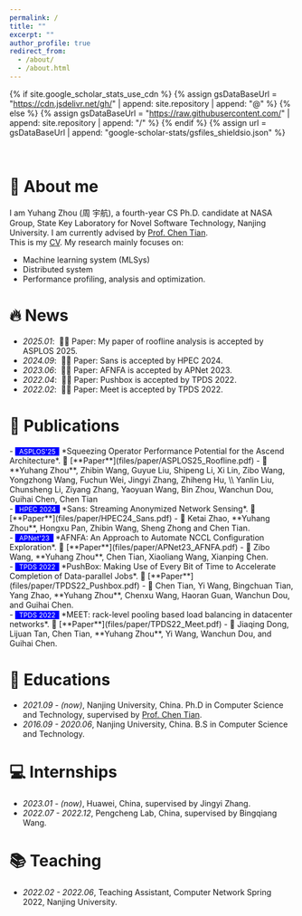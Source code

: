 ```yaml
---
permalink: /
title: ""
excerpt: ""
author_profile: true
redirect_from:
  - /about/
  - /about.html
---
```


{% if site.google_scholar_stats_use_cdn %}
{% assign gsDataBaseUrl = "https://cdn.jsdelivr.net/gh/" | append: site.repository | append: "@" %}
{% else %}
{% assign gsDataBaseUrl = "https://raw.githubusercontent.com/" | append: site.repository | append: "/" %}
{% endif %}
{% assign url = gsDataBaseUrl | append: "google-scholar-stats/gsfiles_shieldsio.json" %}

<span class='anchor' id='about-me'></span>

<br>


# 👋 About me
I am Yuhang Zhou (周 宇航), a fourth-year CS Ph.D. candidate at NASA Group, State Key Laboratory for Novel Software Technology, Nanjing University. 
I am currently advised by [Prof. Chen Tian](https://cs.nju.edu.cn/tianchen/index.htm).  
This is my [CV](../files/yuhangzhou_CV.pdf).
My research mainly focuses on:
* Machine learning system (MLSys)
* Distributed system
* Performance profiling, analysis and optimization.


# 🔥 News
- *2025.01*: &nbsp;🎉🎉 Paper: My paper of roofline analysis is accepted by ASPLOS 2025.
- *2024.09*: &nbsp;🎉🎉 Paper: Sans is accepted by HPEC 2024.
- *2023.06*: &nbsp;🎉🎉 Paper: AFNFA is accepted by APNet 2023.
- *2022.04*: &nbsp;🎉🎉 Paper: Pushbox is accepted by TPDS 2022.
- *2022.02*: &nbsp;🎉🎉 Paper: Meet is accepted by TPDS 2022.


# 📝 Publications
<div class='paper-box-text' markdown="1">
- <span style="background-color: blue; color: white; font-size: 0.85em;">&nbsp;
  ASPLOS'25 &nbsp;</span>
  *Squeezing Operator Performance Potential for the Ascend Architecture*. 📄 [**Paper**](files/paper/ASPLOS25_Roofline.pdf)
  - 👤 **Yuhang Zhou**, Zhibin Wang, Guyue Liu, Shipeng Li, Xi Lin, Zibo Wang, Yongzhong Wang, Fuchun Wei, Jingyi Zhang, Zhiheng Hu, \\
  Yanlin Liu, Chunsheng Li, Ziyang Zhang, Yaoyuan Wang, Bin Zhou, Wanchun Dou, Guihai Chen, Chen Tian
</div>

<div class='paper-box-text' markdown="1">
- <span style="background-color: blue; color: white; font-size: 0.85em;">&nbsp;
  HPEC 2024 &nbsp;</span>
  *Sans: Streaming Anonymized Network Sensing*. 📄 [**Paper**](files/paper/HPEC24_Sans.pdf)
  - 👤 Ketai Zhao, **Yuhang Zhou**, Hongxu Pan, Zhibin Wang, Sheng Zhong and Chen Tian.
</div>

<div class='paper-box-text' markdown="1">
- <span style="background-color: blue; color: white; font-size: 0.85em;">&nbsp;
  APNet'23 &nbsp;</span>
  *AFNFA: An Approach to Automate NCCL Configuration Exploration*. 📄 [**Paper**](files/paper/APNet23_AFNFA.pdf)
  - 👤 Zibo Wang, **Yuhang Zhou**, Chen Tian, Xiaoliang Wang, Xianping Chen.
</div>

<div class='paper-box-text' markdown="1">
- <span style="background-color: blue; color: white; font-size: 0.85em;">&nbsp;
  TPDS 2022 &nbsp;</span>
  *PushBox: Making Use of Every Bit of Time to Accelerate Completion of Data-parallel Jobs*. 📄 [**Paper**](files/paper/TPDS22_Pushbox.pdf)
  - 👤 Chen Tian, Yi Wang, Bingchuan Tian, Yang Zhao, **Yuhang Zhou**, Chenxu Wang, Haoran Guan, Wanchun Dou, and Guihai Chen.
</div>

<div class='paper-box-text' markdown="1">
- <span style="background-color: blue; color: white; font-size: 0.85em;">&nbsp;
  TPDS 2022 &nbsp;</span>
  *MEET: rack-level pooling based load balancing in datacenter networks*. 📄 [**Paper**](files/paper/TPDS22_Meet.pdf)
  - 👤 Jiaqing Dong, Lijuan Tan, Chen Tian, **Yuhang Zhou**, Yi Wang, Wanchun Dou, and Guihai Chen.
</div>

<!-- 
# 🎖 Honors and Awards
- *2024.12*: Received (my second) National Scholarship for Ph.D. students.
- *2022.12*: Received National Scholarship for Ph.D. students.
- *2017.12*: Awarded National Scholarship for Undergraduate students. -->

# 📖 Educations
- *2021.09 - (now)*, Nanjing University, China. Ph.D in Computer Science and Technology, supervised by [Prof. Chen Tian](https://cs.nju.edu.cn/tianchen/index.htm).
- *2016.09 - 2020.06*, Nanjing University, China. B.S in Computer Science and Technology.

# 💻 Internships
- *2023.01 - (now)*, Huawei, China, supervised by Jingyi Zhang.
- *2022.07 - 2022.12*, Pengcheng Lab, China, supervised by Bingqiang Wang.

# 📚 Teaching
- *2022.02 - 2022.06*, Teaching Assistant, Computer Network Spring 2022, Nanjing University.

<!-- <script type="text/javascript" id="clustrmaps" src="//clustrmaps.com/map_v2.js?d=iaPASPcQ0WjfLyPGayaBeBgN2nSY7KSUDzXe9V881tc&cl=ffffff&w=a"></script> -->